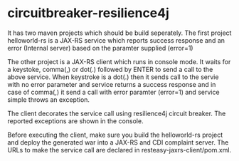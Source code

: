 # circuitbreaker-resilience4j
It has two maven projects which should be build seperately. The first project helloworld-rs is a JAX-RS service which reports success response and an error (Internal server) based on the paramter supplied (error=1)

The other project is a JAX-RS client which runs in console mode. It waits for a keystoke, comma(,) or dot(.) followed by ENTER to send a call to the above service. When keystroke is a dot(.) then it sends call to the servie with no error parameter and service returns a success response and in case of comma(,) it send a call with error paramter (error=1) and service simple throws an exception.

The client decorates the service call using resilience4j circuit breaker. The reported exceptions are shown in the console.

Before executing the client, make sure you build the helloworld-rs project and deploy the generated war into a JAX-RS and CDI complaint server. The URLs to make the service call are declared in resteasy-jaxrs-client/pom.xml.


